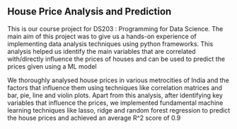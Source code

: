 ## House Price Analysis and Prediction

This is our course project for DS203 : Programming for Data Science. The main aim of this project was to give us a hands-on experience of implementing data analysis techniques using python frameworks. This analysis helped us identify the main variables that are correlated with/directly influence the prices of houses and can be used to predict the prices given using a ML model

We thoroughly analysed house prices in various metrocities of India and the factors that influence them using techniques like correlation matrices and bar, pie, line and violin plots. Apart from this analysis, after identifying key variables that influence the prices, we implemented fundamental machine learning techniques like lasso, ridge and random forest regression to predict the house prices and achieved an average R^2 score of 0.9
